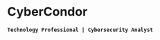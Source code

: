 # CyberCondor

**`Technology Professional | Cybersecurity Analyst`**

<p align="center">
	<script src="https://tryhackme.com/badge/280804"></script>
</p>


<!--
**CyberCondor/CyberCondor** is a ✨ _special_ ✨ repository because its `README.md` (this file) appears on your GitHub profile.

Here are some ideas to get you started:

- 🔭 I’m currently working on ...
- 🌱 I’m currently learning ...
- 👯 I’m looking to collaborate on ...
- 🤔 I’m looking for help with ...
- 💬 Ask me about ...
- 📫 How to reach me: ...
- 😄 Pronouns: ...
- ⚡ Fun fact: ...
-->
